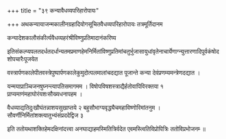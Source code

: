 +++
title = "३९ कन्यावैधव्यपरिहारोपायः"

+++
अथकन्यायाजन्मकालीनग्रहादियोगसूचितवैधव्यपरिहारोपायः तत्रमूर्तिदानम

कन्यादेशकालौसंकीर्त्यवैधव्यहरंश्रीविष्णुप्रतिमादानंकरिष्य

इतिसंकल्प्यपलतदर्धतदर्धान्यतमप्रमाणहेमनिर्मितांविष्णुप्रतिमांचतुर्भुजासायुधांवृतेनाचार्येणाग्न्युत्तारणादिपूर्वकंषोदशोपचारैःपूजयेत

वस्त्रार्पणकालेपीतवस्त्रेपुष्पार्पणकालेकुमुदोत्पलमालांचदद्यात पूजान्ते कन्या देवंप्रणम्यमन्त्रेणदद्यात ।

यन्मयाप्राञ्चिजनषुघ्नन्त्यापतिसमागमम । विषोपविषशस्त्राद्यैर्हतोवापिविरक्तया १ प्राप्यमाणंमहाघोरंयशःसौख्यधनापहम ।

वैधव्याद्यतिदुःखौघंतन्नाशयसुखाप्तये २ बहुसौभाग्यवृद्ध्यैचमहाविष्णोरिमांतनुम । सौवर्णीनिर्मितांशक्त्यातुभ्यंसंप्रददेद्विज ३

इति ततोयथाशक्तिहेमदक्षिनांदत्त्वा अनघाद्याहमस्मितित्रिर्वदेत एवमस्त्वितिविप्रोपित्रिः ततोविप्रभोजनम्‍ ॥
